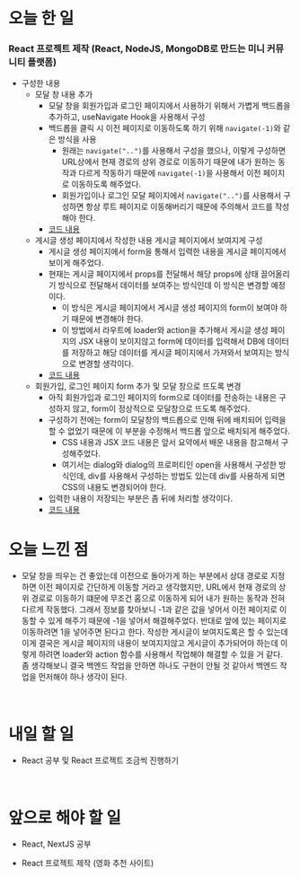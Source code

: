 # 오늘 한 일

### React 프로젝트 제작 (React, NodeJS, MongoDB로 만드는 미니 커뮤니티 플랫폼)

- 구성한 내용
  - 모달 창 내용 추가
    - 모달 창을 회원가입과 로그인 페이지에서 사용하기 위해서 가볍게 백드롭을 추가하고, useNavigate Hook을 사용해서 구성
    - 백드롭을 클릭 시 이전 페이지로 이동하도록 하기 위해 `navigate(-1)`와 같은 방식을 사용
      - 원래는 `navigate("..")`를 사용해서 구성을 했으나, 이렇게 구성하면 URL상에서 현재 경로의 상위 경로로 이동하기 때문에 내가 원하는 동작과 다르게 작동하기 때문에 `navigate(-1)`을 사용해서 이전 페이지로 이동하도록 해주었다.
      - 회원가입이나 로그인 모달 페이지에서 `navigate("..")`를 사용해서 구성하면 항상 루트 페이지로 이동해버리기 때문에 주의해서 코드를 작성해야 한다.
    - [코드 내용](https://github.com/jeongsangtae/mini-community-platform/commit/af61d159e532a6cb23de0157659aba90e09e50b1)
  - 게시글 생성 페이지에서 작성한 내용 게시글 페이지에서 보여지게 구성
    - 게시글 생성 페이지에서 form을 통해서 입력한 내용을 게시글 페이지에서 보이게 해주었다.
    - 현재는 게시글 페이지에서 props를 전달해서 해당 props에 상태 끌어올리기 방식으로 전달해서 데이터를 보여주는 방식인데 이 방식은 변경할 예정이다.
      - 이 방식은 게시글 페이지에서 게시글 생성 페이지의 form이 보여야 하기 때문에 변경해야 한다.
      - 이 방법에서 라우트에 loader와 action을 추가해서 게시글 생성 페이지의 JSX 내용이 보이지않고 form에 데이터를 입력해서 DB에 데이터를 저장하고 해당 데이터를 게시글 페이지에서 가져와서 보여지는 방식으로 변경할 생각이다.
    - [코드 내용](https://github.com/jeongsangtae/mini-community-platform/commit/31c5b310d8470fe249a61cff3d57233d0114d541)
  - 회원가입, 로그인 페이지 form 추가 및 모달 창으로 뜨도록 변경
    - 아직 회원가입과 로그인 페이지의 form으로 데이터를 전송하는 내용은 구성하지 않고, form이 정상적으로 모달창으로 뜨도록 해주었다.
    - 구성하기 전에는 form이 모달창의 백드롭으로 인해 뒤에 배치되어 입력을 할 수 없었기 때문에 이 부분을 수정해서 백드롭 앞으로 배치되게 해주었다.
      - CSS 내용과 JSX 코드 내용은 앞서 요약에서 배운 내용을 참고해서 구성해주었다.
      - 여기서는 dialog와 dialog의 프로퍼티인 open을 사용해서 구성한 방식인데, div를 사용해서 구성하는 방법도 있는데 div를 사용하게 되면 CSS의 내용도 변경되어야 한다.
    - 입력한 내용이 저장되는 부분은 좀 뒤에 처리할 생각이다.
    - [코드 내용](https://github.com/jeongsangtae/mini-community-platform/commit/5edb2fa785916b5fdfd0280111733f3c3bc2c110)

# 오늘 느낀 점

- 모달 창을 띄우는 건 좋았는데 이전으로 돌아가게 하는 부분에서 상대 경로로 지정하면 이전 페이지로 간단하게 이동할 거라고 생각했지만, URL에서 현재 경로의 상위 경로로 이동하기 떄문에 무조건 홈으로 이동하게 되어 내가 원하는 동작과 전혀 다르게 작동했다. 그래서 정보를 찾아보니 -1과 같은 값을 넣어서 이전 페이지로 이동할 수 있게 해주기 때문에 -1을 넣어서 해결해주었다. 반대로 앞에 있는 페이지로 이동하려면 1을 넣어주면 된다고 한다. 작성한 게시글이 보여지도록은 할 수 있는데 이게 결국은 게시글 페이지의 내용이 보여지지않고 게시글이 추가되어야 하는데 이렇게 하려면 loader와 action 함수를 사용해서 작업해야 해결할 수 있을 거 같다. 좀 생각해보니 결국 백엔드 작업을 안하면 하나도 구현이 안될 것 같아서 백엔드 작업을 먼저해야 하나 생각이 된다.

<br />

# 내일 할 일

- React 공부 및 React 프로젝트 조금씩 진행하기

<br />

# 앞으로 해야 할 일

- React, NextJS 공부

- React 프로젝트 제작 (영화 추천 사이트)
